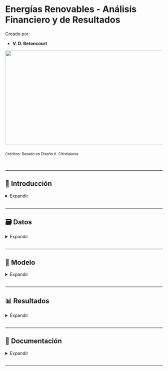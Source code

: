 # Energías Renovables - Análisis Financiero y de Resultados

Creado por:

*  **V. D. Betancourt**


<img src="https://github.com/vbleal/Energy/blob/main/zImag/Ban_Energy_Financials.gif" width="1000" height="300">

<sub>Créditos: Basado en Diseño K. Chistiakova.</sub>





<br>

---

## 📃 Introducción


<details>
<summary>Expandir </summary>

<br>


### 📄 Descripción

El presente proyecto pertenece al ámbito de las **Energías Renovables**. En particular, está enfocado en datos de **Estados Financieros y de Resultados** de una **Empresa**.



<br>

### 🎯 Objetivo


El presente proyecto tiene como finalidad estudiar la **Información Financiera Anual de la Empresa**, del **2011** al **2023**, por medio de:

* Generar un *Análisis Exploratorio de Datos*, incluyendo diversas visualizaciones diseñadas en Seaborn.

* Generar *Predicciones* con diferentes modelos, tales como: Redes Neuronales y Regresión Múltiple.

  
</details>









<br>

---

## 🗃️ Datos


<details>
<summary>Expandir </summary>

<br>


Se ha creado un fichero en MS Excel, llamado **`'fin_data_energy.xlsx'`**, con la **Información Financiera Anual** de la Empresa, disponible en su sitio web, por lo que es *información pública*.

El dataset **`'fin_data_energy.xlsx'`** consta de **17 campos** que se describen a continuación.

<br>

### Cuentas de Referencia

* **`Fecha`**: Indica cuándo se recogieron o reportaron los datos financieros.

* **`Empresa`**: El nombre de la empresa a la que pertenecen los datos financieros. Aunque el Análisis de este proyecto trata de una sola Empresa, el dataset hace distinción entre 2 empresas debido al cambio de nombre de la empresa original, a partir de 2015.



<br>

### Cuentas del Balance

* **`Activo no corriente`**: Se refiere a los activos que no se espera que se conviertan en efectivo o que no se usarán dentro de un año. Ejemplos incluyen bienes inmuebles, maquinaria y patentes.

* **`Activo corriente`**: Incluye todos los activos que se espera que se conviertan en efectivo, se vendan o se consuman en el plazo de un año o menos. Ejemplos comunes son el efectivo, inventarios y cuentas por cobrar.

* **`Total Activo`**: La suma de los activos corrientes y no corrientes. Representa todos los recursos económicos controlados por la empresa.

* **`Patrimonio neto`**: También conocido como capital propio, es el valor residual de los activos de la empresa menos sus pasivos. Es básicamente lo que los propietarios de la empresa poseen.

* **`Pasivo no corriente`**: Deudas o obligaciones financieras que no se espera que sean liquidadas dentro del próximo año fiscal. Ejemplos incluyen préstamos a largo plazo y bonos emitidos.

* **`Pasivo corriente`**: Deudas o obligaciones que deben ser pagadas dentro de un año. Incluye cosas como cuentas por pagar, deudas a corto plazo y otros pasivos a corto plazo.

* **`Total Pasivo`**: Representa la suma de los pasivos corrientes y no corrientes.

* **`Total Pasivo y Patrimonio`**: Es la suma del Patrimonio neto y el Total Pasivo.




<br>

### Cuentas de Resultados

* **`Ingresos de las operaciones`**: Los ingresos generados por las actividades principales de la empresa, excluyendo los ingresos extraordinarios.

* **`Margen Bruto`**: Los ingresos de las operaciones menos el costo de los bienes vendidos. Es una medida de la eficiencia de producción y ventas de la empresa.

* **`EBITDA`**: Acrónimo de "Earnings Before Interest, Taxes, Depreciation, and Amortization" (Ganancias antes de intereses, impuestos, depreciación y amortización). Es un indicador de la rentabilidad operativa de la empresa antes de ciertos factores financieros y contables.

* **`EBIT`**: Acrónimo de "Earnings Before Interest and Taxes" (Ganancias antes de intereses e impuestos). Similar al EBITDA pero sin excluir la depreciación y la amortización.

* **`Resultado antes de impuestos`**: Las ganancias de la empresa antes de que se hayan deducido los impuestos. Indica la rentabilidad antes de la intervención fiscal.

* **`Resultado consolidado del ejercicio`**: Las ganancias totales de la empresa, incluyendo todas sus subsidiarias, después de deducir gastos e impuestos.

* **`Resultado neto atribuible a la sociedad dominante`**: El beneficio neto que corresponde a la empresa matriz después de considerar los intereses de minoritarios y otros factores. Es la parte del beneficio neto que realmente pertenece a la empresa controladora.



<br>

### Notas importantes

* La información original se encuentra en **miles de euros**.

* El dataset **`'fin_data_energy.xlsx'`** contiene los datos en **euros**.

* En este Proyecto/Notebook, se toma la información en euros del dataset **`'fin_data_energy.xlsx'`** y se trabaja en **millones de euros**.

* Se identificó en la información original que el campo **`'Total Pasivo'`** incluía los datos del Pasivo y del Patrimonio. Con la finalidad de ahorrar tiempo, el dataset **`'fin_data_energy.xlsx'`** contiene la separación de esta información. Es decir, ahora **`'Total Pasivo'`** contiene sólo los datos de los Pasivos, se creó una nueva columna para el **`'Patrimonio neto'`**, y el **`'Total Pasivo y Patrimonio'`** es la suma de los 2 campos anteriores.


  
</details>













<br>

---

## 🧮 Modelo


<details>
<summary>Expandir </summary>

<br>

### Modelo de Redes Neuronales

<br>
<img src="https://github.com/vbleal/Energy/blob/main/Financials/Imag/Modelo_NN_Financials.png" width="500" height="370">


  
</details>









<br>

---
##  📊 Resultados

<details>
<summary>Expandir </summary>

<br>



<details>
<summary>BALANCE </summary>

<br>

### Evolución Anual del Activo, Pasivo y Patrimonio Neto


<img src="https://github.com/vbleal/Energy/blob/main/Financials/Imag/Balance_Barplot_Hist.png" width="900" height="1000">



<br>
<br>


### Pairplot: Activo, Pasivo, y Cuentas de Resultados

<br>
<img src="https://github.com/vbleal/Energy/blob/main/Financials/Imag/Pairplot_Balance_Resultados.png" width="900" height="1000">




<br>
<br>

### Gráficos KDE


<br>

#### Distribución del Activo Corriente

<br>
<img src="https://github.com/vbleal/Energy/blob/main/Financials/Imag/KDE_AC.png" width="400" height="300">




<br>

#### Distribución del Pasivo Corriente

<br>
<img src="https://github.com/vbleal/Energy/blob/main/Financials/Imag/KDE_PC.png" width="400" height="300">






<br>
<br>

### Lineplots

<br>

#### Tendencia de Activos y Pasivos

<br>
<img src="https://github.com/vbleal/Energy/blob/main/Financials/Imag/Lineplot_Subplots_Activos_Pasivos.png" width="1000" height="400">



<br>

#### Tendencia de Activos y Pasivos en Conjunto

<br>
<img src="https://github.com/vbleal/Energy/blob/main/Financials/Imag/Lineplot_Activos_Pasivos.png" width="800" height="500">






<br>
<br>

### Heatmap

<br>

#### Correlaciones

<br>
<img src="https://github.com/vbleal/Energy/blob/main/Financials/Imag/Heatmap.png" width="800" height="500">





<br>

#### Correlaciones Positivas

<br>
<img src="https://github.com/vbleal/Energy/blob/main/Financials/Imag/Financials_Corr_Positivas.png" width="500" height="300">




<br>

#### Correlaciones Negativas

<br>
<img src="https://github.com/vbleal/Energy/blob/main/Financials/Imag/Financials_Corr_Negativas.png" width="400" height="300">






</details>





<br>


<details>
<summary>CUENTAS DE RESULTADOS </summary>

<br>

### Evolución Anual de las Cuentas de Resultados


<img src="https://github.com/vbleal/Energy/blob/main/Financials/Imag/Resultados_Barplot_Hist.png" width="1000" height="1100">






<br>
<br>

### EBITDA vs Resultado Consolidado

<br>
<img src="https://github.com/vbleal/Energy/blob/main/Financials/Imag/Scatterplot_EBITDA_Res.png" width="500" height="300">




<br>
<br>


### Gráficos KDE


#### Distribución del EBITDA

<br>

<img src="https://github.com/vbleal/Energy/blob/main/Financials/Imag/KDE_EBITDA.png" width="500" height="300">



<br>


#### Distribución del Resultado antes de Impuestos

<br>

<img src="https://github.com/vbleal/Energy/blob/main/Financials/Imag/KDE_Resultados.png" width="500" height="300">






</details>

<br>



<details>
<summary>PROYECCIONES </summary>

<br>


### 🔮 Proyecciones del Balance con Redes Neuronales

<br>
<img src="https://github.com/vbleal/Energy/blob/main/Financials/Imag/Pred_NN_Balance.png" width="800" height="450">





<br>


### 🔮 Proyecciones de Cuentas de Resultados con Redes Neuronales

<br>
<img src="https://github.com/vbleal/Energy/blob/main/Financials/Imag/Pred_NN_Res.png" width="800" height="450">







<br>


### 🔮 Proyecciones del Balance con Regresión Múltiple

<br>
<img src="https://github.com/vbleal/Energy/blob/main/Financials/Imag/Pred_RM_Balance.png" width="800" height="450">






<br>


### 🔮 Proyecciones de Cuentas de Resultados con Regresión Múltiple

<br>
<img src="https://github.com/vbleal/Energy/blob/main/Financials/Imag/Pred_RM_Res.png" width="800" height="450">







</details>

  
</details>








<br>

---
## 💼 Documentación


<details>
<summary>Expandir </summary>

<br>

<details>
<summary>Reporte </summary>

<br>

*  [Reporte PDF con Código](https://github.com/vbleal/Energy/blob/main/Financials/Doc/Energ%C3%ADas%20Renovables%20-%20An%C3%A1lisis%20Financiero%20Empresa.pdf)

<br>







</details>

</details>
















<br>

---
